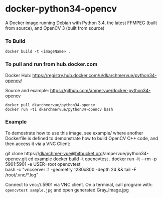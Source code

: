 # docker-python34-opencv


A Docker image running Debian with Python 3.4, the latest FFMPEG (built from source), and OpenCV 3 (built from source)



### To Build

~~~~
docker build -t <imageName> .
~~~~

### To pull and run from hub.docker.com

Docker Hub: https://registry.hub.docker.com/u/dkarchmervue/python34-opencv/

Source and example: https://github.com/ampervue/docker-python34-opencv

~~~~
docker pull dkarchmervue/python34-opencv
docker run -ti dkarchmervue/python34-opencv bash
~~~~

### Example

To demostrate how to use this image, see example/ where another Dockerfile is defined
to demonstrate how to build OpenCV C++ code, and then access it via a VNC Client:

git clone https://dkarchmer-vue@bitbucket.org/ampervue/python34-opencv.git
cd example
docker build -t opencvtest .
docker run -it --rm -p 5901:5901 -e USER=root opencvtest \
    bash -c "vncserver :1 -geometry 1280x800 -depth 24 && tail -F /root/.vnc/*.log"

Connect to vnc://<host>:5901 via VNC client.
On a terminal, call program with: `opencvtest sample.jpg` and open generated Gray_Image.jpg